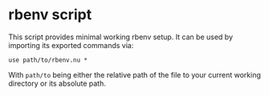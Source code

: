 # rbenv script

This script provides minimal working rbenv setup.
It can be used by importing its exported commands via:

```
use path/to/rbenv.nu *
```

With `path/to` being either the relative path of the file to your current working directory or its absolute path. 
